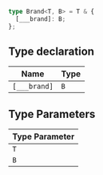 ```ts
type Brand<T, B> = T & {
  [___brand]: B;
};
```

## Type declaration

| Name | Type |
| ------ | ------ |
| `[___brand]` | `B` |

## Type Parameters

| Type Parameter |
| ------ |
| `T` |
| `B` |
